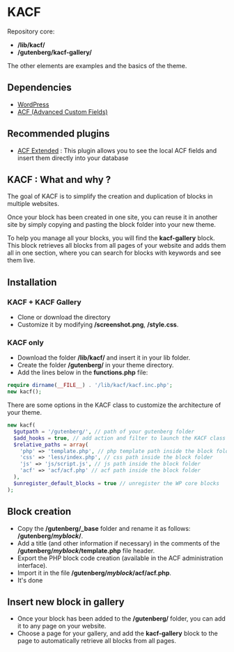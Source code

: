 # KACF

Repository core:

- **/lib/kacf/**
- **/gutenberg/kacf-gallery/**

The other elements are examples and the basics of the theme.

## Dependencies

- [WordPress](https://wordpress.org/)
- [ACF (Advanced Custom Fields)](https://www.advancedcustomfields.com/)

## Recommended plugins

- [ACF Extended](https://www.acf-extended.com/) : This plugin allows you to see the local ACF fields and insert them directly into your database

## KACF : What and why ?

The goal of KACF is to simplify the creation and duplication of blocks in multiple websites.

Once your block has been created in one site, you can reuse it in another site by simply copying and pasting the block folder into your new theme.

To help you manage all your blocks, you will find the **kacf-gallery** block. This block retrieves all blocks from all pages of your website and adds them all in one section, where you can search for blocks with keywords and see them live.

## Installation

### KACF + KACF Gallery

- Clone or download the directory
- Customize it by modifying **/screenshot.png**, **/style.css**.

### KACF only

- Download the folder **/lib/kacf/** and insert it in your lib folder.
- Create the folder **/gutenberg/** in your theme directory.
- Add the lines below in the **functions.php** file:

```php
require dirname(__FILE__) . '/lib/kacf/kacf.inc.php';
new kacf();
```

There are some options in the KACF class to customize the architecture of your theme.

```php
new kacf(
  $gutpath = '/gutenberg/', // path of your gutenberg folder
  $add_hooks = true, // add action and filter to launch the KACF class
  $relative_paths = array(
    'php' => 'template.php', // php template path inside the block folder
    'css' => 'less/index.php', // css path inside the block folder
    'js' => 'js/script.js', // js path inside the block folder
    'acf' => 'acf/acf.php' // acf path inside the block folder
  ),
  $unregister_default_blocks = true // unregister the WP core blocks
);
```

## Block creation

- Copy the **/gutenberg/\_base** folder and rename it as follows: **/gutenberg/_myblock_/**.
- Add a title (and other information if necessary) in the comments of the **/gutenberg/_myblock_/template.php** file header.
- Export the PHP block code creation (available in the ACF administration interface).
- Import it in the file **/gutenberg/_myblock_/acf/acf.php**.
- It's done

## Insert new block in gallery

- Once your block has been added to the **/gutenberg/** folder, you can add it to any page on your website.
- Choose a page for your gallery, and add the **kacf-gallery** block to the page to automatically retrieve all blocks from all pages.
